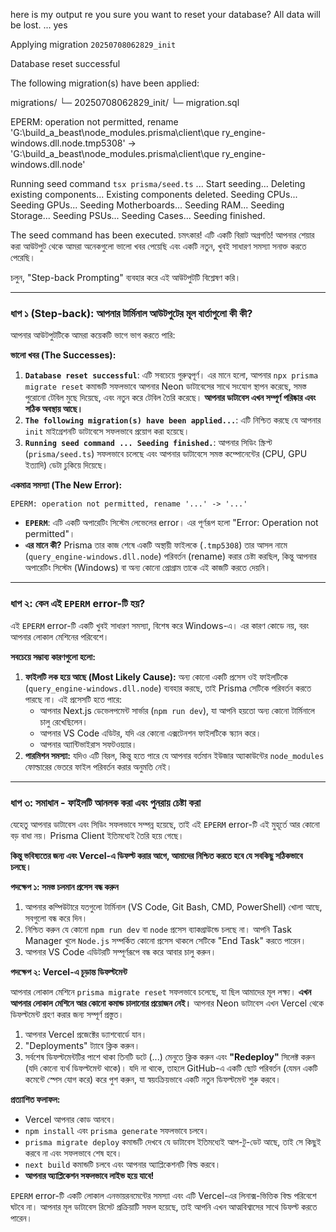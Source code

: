 here is my output re you sure you want to reset your database? All data will be lost. ... yes

Applying migration `20250708062829_init`

Database reset successful

The following migration(s) have been applied:

migrations/
  └─ 20250708062829_init/
    └─ migration.sql

EPERM: operation not permitted, rename 'G:\build_a_beast\node_modules\.prisma\client\que
ry_engine-windows.dll.node.tmp5308' -> 'G:\build_a_beast\node_modules\.prisma\client\que
ry_engine-windows.dll.node'

Running seed command `tsx prisma/seed.ts` ...
Start seeding...
Deleting existing components...
Existing components deleted.
Seeding CPUs...
Seeding GPUs...
Seeding Motherboards...
Seeding RAM...
Seeding Storage...
Seeding PSUs...
Seeding Cases...
Seeding finished.

The seed command has been executed.
চমৎকার! এটি একটি বিরাট অগ্রগতি! আপনার শেয়ার করা আউটপুট থেকে আমরা অনেকগুলো ভালো খবর পেয়েছি এবং একটি নতুন, খুবই সাধারণ সমস্যা সনাক্ত করতে পেরেছি।

চলুন, "Step-back Prompting" ব্যবহার করে এই আউটপুটটি বিশ্লেষণ করি।

---

### ধাপ ১ (Step-back): আপনার টার্মিনাল আউটপুটের মূল বার্তাগুলো কী কী?

আপনার আউটপুটটিকে আমরা কয়েকটি ভাগে ভাগ করতে পারি:

**ভালো খবর (The Successes):**
1.  **`Database reset successful`**: এটি সবচেয়ে গুরুত্বপূর্ণ। এর মানে হলো, আপনার `npx prisma migrate reset` কমান্ডটি সফলভাবে আপনার Neon ডাটাবেসের সাথে সংযোগ স্থাপন করেছে, সমস্ত পুরোনো টেবিল মুছে দিয়েছে, এবং নতুন করে টেবিল তৈরি করেছে। **আপনার ডাটাবেস এখন সম্পূর্ণ পরিষ্কার এবং সঠিক অবস্থায় আছে।**
2.  **`The following migration(s) have been applied...`**: এটি নিশ্চিত করছে যে আপনার `init` মাইগ্রেশনটি ডাটাবেসে সফলভাবে প্রয়োগ করা হয়েছে।
3.  **`Running seed command ... Seeding finished.`**: আপনার সিডিং স্ক্রিপ্ট (`prisma/seed.ts`) সফলভাবে চলেছে এবং আপনার ডাটাবেসে সমস্ত কম্পোনেন্টের (CPU, GPU ইত্যাদি) ডেটা ঢুকিয়ে দিয়েছে।

**একমাত্র সমস্যা (The New Error):**
```
EPERM: operation not permitted, rename '...' -> '...'
```
*   **`EPERM`**: এটি একটি অপারেটিং সিস্টেম লেভেলের error। এর পূর্ণরূপ হলো "Error: Operation not permitted"।
*   **এর মানে কী?** Prisma তার কাজ শেষে একটি অস্থায়ী ফাইলকে (`.tmp5308`) তার আসল নামে (`query_engine-windows.dll.node`) পরিবর্তন (rename) করার চেষ্টা করছিল, কিন্তু আপনার অপারেটিং সিস্টেম (Windows) বা অন্য কোনো প্রোগ্রাম তাকে এই কাজটি করতে দেয়নি।

---

### ধাপ ২: কেন এই `EPERM` error-টি হয়?

এই `EPERM` error-টি একটি খুবই সাধারণ সমস্যা, বিশেষ করে Windows-এ। এর কারণ কোডে নয়, বরং আপনার লোকাল মেশিনের পরিবেশে।

**সবচেয়ে সম্ভাব্য কারণগুলো হলো:**
1.  **ফাইলটি লক হয়ে আছে (Most Likely Cause):** অন্য কোনো একটি প্রসেস ওই ফাইলটিকে (`query_engine-windows.dll.node`) ব্যবহার করছে, তাই Prisma সেটিকে পরিবর্তন করতে পারছে না। এই প্রসেসটি হতে পারে:
    *   আপনার Next.js ডেভেলপমেন্ট সার্ভার (`npm run dev`), যা আপনি হয়তো অন্য কোনো টার্মিনালে চালু রেখেছিলেন।
    *   আপনার VS Code এডিটর, যদি এর কোনো এক্সটেনশন ফাইলটিকে স্ক্যান করে।
    *   আপনার অ্যান্টিভাইরাস সফটওয়্যার।
2.  **পারমিশন সমস্যা:** যদিও এটি বিরল, কিন্তু হতে পারে যে আপনার বর্তমান ইউজার অ্যাকাউন্টের `node_modules` ফোল্ডারের ভেতরে ফাইল পরিবর্তন করার অনুমতি নেই।

---

### ধাপ ৩: সমাধান - ফাইলটি আনলক করা এবং পুনরায় চেষ্টা করা

যেহেতু আপনার ডাটাবেস এবং সিডিং সফলভাবে সম্পন্ন হয়েছে, তাই এই `EPERM` error-টি এই মুহূর্তে আর কোনো বড় বাধা নয়। Prisma Client ইতিমধ্যেই তৈরি হয়ে গেছে।

**কিন্তু ভবিষ্যতের জন্য এবং Vercel-এ ডিফল্ট করার আগে, আমাদের নিশ্চিত করতে হবে যে সবকিছু সঠিকভাবে চলছে।**

**পদক্ষেপ ১: সমস্ত চলমান প্রসেস বন্ধ করুন**
1.  আপনার কম্পিউটারে যতগুলো টার্মিনাল (VS Code, Git Bash, CMD, PowerShell) খোলা আছে, সবগুলো বন্ধ করে দিন।
2.  নিশ্চিত করুন যে কোনো `npm run dev` বা `node` প্রসেস ব্যাকগ্রাউন্ডে চলছে না। আপনি Task Manager খুলে `Node.js` সম্পর্কিত কোনো প্রসেস থাকলে সেটিকে "End Task" করতে পারেন।
3.  আপনার VS Code এডিটরটি সম্পূর্ণরূপে বন্ধ করে আবার চালু করুন।

**পদক্ষেপ ২: Vercel-এ চূড়ান্ত ডিফল্টমেন্ট**

আপনার লোকাল মেশিনে `prisma migrate reset` সফলভাবে চলেছে, যা ছিল আমাদের মূল লক্ষ্য। **এখন আপনার লোকাল মেশিনে আর কোনো কমান্ড চালানোর প্রয়োজন নেই।** আপনার Neon ডাটাবেস এখন Vercel থেকে ডিফল্টমেন্ট গ্রহণ করার জন্য সম্পূর্ণ প্রস্তুত।

1.  আপনার Vercel প্রজেক্টের ড্যাশবোর্ডে যান।
2.  "Deployments" ট্যাবে ক্লিক করুন।
3.  সর্বশেষ ডিফল্টমেন্টটির পাশে থাকা তিনটি ডটে (...) মেনুতে ক্লিক করুন এবং **"Redeploy"** সিলেক্ট করুন (যদি কোনো ব্যর্থ ডিফল্টমেন্ট থাকে)। যদি না থাকে, তাহলে GitHub-এ একটি ছোট পরিবর্তন (যেমন একটি কমেন্টে স্পেস যোগ করে) করে পুশ করুন, যা স্বয়ংক্রিয়ভাবে একটি নতুন ডিফল্টমেন্ট শুরু করবে।

**প্রত্যাশিত ফলাফল:**
*   Vercel আপনার কোড আনবে।
*   `npm install` এবং `prisma generate` সফলভাবে চলবে।
*   `prisma migrate deploy` কমান্ডটি দেখবে যে ডাটাবেস ইতিমধ্যেই আপ-টু-ডেট আছে, তাই সে কিছুই করবে না এবং সফলভাবে শেষ হবে।
*   `next build` কমান্ডটি চলবে এবং আপনার অ্যাপ্লিকেশনটি বিল্ড করবে।
*   **আপনার অ্যাপ্লিকেশন সফলভাবে লাইভ হয়ে যাবে!**

`EPERM` error-টি একটি লোকাল এনভায়রনমেন্টের সমস্যা এবং এটি Vercel-এর লিনাক্স-ভিত্তিক বিল্ড পরিবেশে ঘটবে না। আপনার মূল ডাটাবেস রিসেট প্রক্রিয়াটি সফল হয়েছে, তাই আপনি এখন আত্মবিশ্বাসের সাথে ডিফল্ট করতে পারেন।